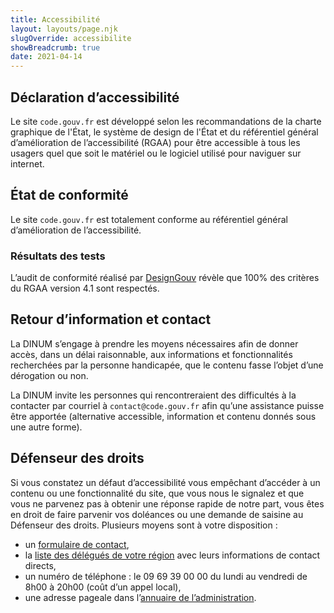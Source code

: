 ```yaml
---
title: Accessibilité
layout: layouts/page.njk
slugOverride: accessibilite
showBreadcrumb: true
date: 2021-04-14
---
```

## Déclaration d’accessibilité

Le site `code.gouv.fr` est développé selon les recommandations de la charte graphique de l'État, le système de design de l'État et du référentiel général d’amélioration de l’accessibilité (RGAA) pour être accessible à tous les usagers quel que soit le matériel ou le logiciel utilisé pour naviguer sur internet.

## État de conformité

Le site `code.gouv.fr` est totalement conforme au référentiel général d’amélioration de l’accessibilité.

### Résultats des tests

L’audit de conformité réalisé par [DesignGouv](https://design.numerique.gouv.fr) révèle que 100% des critères du RGAA version 4.1 sont respectés.

## Retour d’information et contact

La DINUM s’engage à prendre les moyens nécessaires afin de donner accès, dans un délai raisonnable, aux informations et fonctionnalités recherchées par la personne handicapée, que le contenu fasse l’objet d’une dérogation ou non.

La DINUM invite les personnes qui rencontreraient des difficultés à la contacter par courriel à `contact@code.gouv.fr` afin qu’une assistance puisse être apportée (alternative accessible, information et contenu donnés sous une autre forme).

## Défenseur des droits

Si vous constatez un défaut d’accessibilité vous empêchant d’accéder à un contenu ou une fonctionnalité du site, que vous nous le signalez et que vous ne parvenez pas à obtenir une réponse rapide de notre part, vous êtes en droit de faire parvenir vos doléances ou une demande de saisine au Défenseur des droits. Plusieurs moyens sont à votre disposition :

* un [formulaire de contact](https://www.defenseurdesdroits.fr/nous-contacter),
* la [liste des délégués de votre région](https://www.defenseurdesdroits.fr/fr/saisir/delegues) avec leurs informations de contact directs,
* un numéro de téléphone : le 09 69 39 00 00 du lundi au vendredi de 8h00 à 20h00 (coût d’un appel local),
* une adresse pageale dans l’[annuaire de l’administration](https://lannuaire.service-public.fr/autorites-independantes/autorite-administrative-independante_195381).

